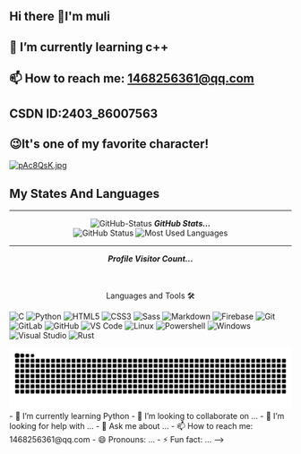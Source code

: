 ## Hi there 👋I'm muli
## 🌱 I’m currently learning c++
## 📫 How to reach me: 1468256361@qq.com
##    CSDN ID:2403_86007563

## &#x1F609;It's one of my favorite character!
[![pAc8QsK.jpg](https://s21.ax1x.com/2024/11/11/pAc8QsK.jpg)](https://imgse.com/i/pAc8QsK)
## My States And Languages
<hr>
<p align="center">
<img src="https://media.giphy.com/media/8UHRm5oY4k4FDxq5QG/giphy.gif" width="30px" alt="GitHub-Status"/>&nbsp;<i><b>GitHub Stats...</b></i><br>
<img src="https://github-readme-stats.vercel.app/api?username=muyuliyan&count_private=true&show_icons=true&theme=great-gatsby" alt="GitHub Status"/>
<img src = "https://github-readme-stats.vercel.app/api/top-langs/?username=muyuliyan&show_icons=true&layout=compact&theme=great-gatsby" alt="Most Used Languages">
</p>

<hr>

<p align="center"> 
  <i><b>Profile Visitor Count...</b></i><br>
  <img src="https://raw.githubusercontent.com/saadeghi/saadeghi/master/dino.gif"  alt=""/><br>
  <img src="https://profile-counter.glitch.me/lostgirljourney/count.svg"  alt=""/>
</p>

<p align="center">
Languages and Tools 🛠

![C](http://img.shields.io/badge/-C-A8B9CC?style=flat-square&logo=c&logoColor=ffffff)
![Python](http://img.shields.io/badge/-Python-3776AB?style=flat-square&logo=python&logoColor=ffffff)
![HTML5](https://img.shields.io/badge/-HTML5-%23E44D27?style=flat-square&logo=html5&logoColor=ffffff)
![CSS3](https://img.shields.io/badge/-CSS3-%231572B6?style=flat-square&logo=css3)
![Sass](https://img.shields.io/badge/-Sass-%23CC6699?style=flat-square&logo=sass&logoColor=ffffff)
![Markdown](https://img.shields.io/badge/-Markdown-000000?style=flat-square&logo=markdown)
![Firebase](https://img.shields.io/badge/-Firebase-FFCA28?style=flat-square&logo=firebase&logoColor=ffffff)
![Git](https://img.shields.io/badge/-Git-%23F05032?style=flat-square&logo=git&logoColor=%23ffffff)
![GitLab](https://img.shields.io/badge/-GitLab-FCA121?style=flat-square&logo=gitlab)
![GitHub](https://img.shields.io/badge/-GitHub-181717?style=flat-square&logo=github)
![VS Code](http://img.shields.io/badge/-VS%20Code-007ACC?style=flat-square&logo=visual-studio-code&logoColor=ffffff)
![Linux](http://img.shields.io/badge/-Linux-008000?style=flat-square&logo=linux&logoColor=ffffff)
![Powershell](http://img.shields.io/badge/-Powershell-5391FE?style=flat-square&logo=powershell&logoColor=ffffff)
![Windows](http://img.shields.io/badge/-Windows-0078D6?style=flat-square&logo=windows&logoColor=ffffff)
![Visual Studio](https://img.shields.io/badge/-Visual%20Studio-5C2D91?style=flat-square&logo=visual-studio&logoColor=ffffff) 
![Rust](https://img.shields.io/badge/-Rust-%23000000?style=flat-square&logo=rust&logoColor=white)
  <!-- 添加更多图标 -->
</p>
<picture>
  <source media="(prefers-color-scheme: dark)" srcset="https://raw.githubusercontent.com/muyuliyan/muyuliyan/output/github-contribution-grid-snake-dark.svg">
  <source media="(prefers-color-scheme: light)" srcset="https://raw.githubusercontent.com/muyuliyan/muyuliyan/output/github-contribution-grid-snake.svg">
  <img alt="github contribution grid snake animation" src="https://raw.githubusercontent.com/muyuliyan/muyuliyan/output/github-contribution-grid-snake.svg">
</picture>
- 🌱 I’m currently learning Python
- 👯 I’m looking to collaborate on ...
- 🤔 I’m looking for help with ...
- 💬 Ask me about ...
- 📫 How to reach me: 1468256361@qq.com
- 😄 Pronouns: ...
- ⚡ Fun fact: ...
-->
